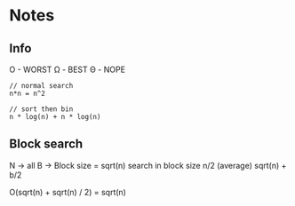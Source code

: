 # Notes

## Info

O - WORST
Ω - BEST
Θ - NOPE

```plaintext
// normal search
n*n = n^2

// sort then bin
n * log(n) + n * log(n)
```

## Block search

N -> all
B -> Block size = sqrt(n)
search in block size n/2 (average)
sqrt(n) + b/2

O(sqrt(n) + sqrt(n) / 2) = sqrt(n)

